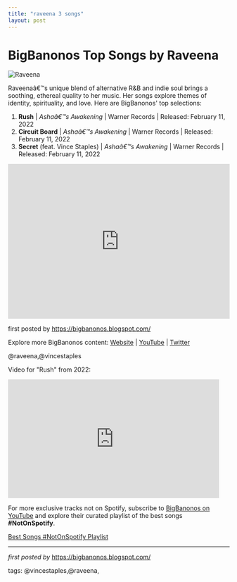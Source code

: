 ```yaml
---
title: "raveena 3 songs"
layout: post
---
```

<h1>BigBanonos Top Songs by Raveena</h1>
<img src="https://i.ytimg.com/vi/xy4RebilRSI/sddefault.jpg" alt="Raveena"> <p>Raveenaâ€™s unique blend of alternative R&B and indie soul brings a soothing, ethereal quality to her music. Her songs explore themes of identity, spirituality, and love. Here are BigBanonos' top selections:</p> <ol> <li><strong>Rush</strong> | <em>Ashaâ€™s Awakening</em> | Warner Records | Released: February 11, 2022</li> <li><strong>Circuit Board</strong> | <em>Ashaâ€™s Awakening</em> | Warner Records | Released: February 11, 2022</li> <li><strong>Secret</strong> (feat. Vince Staples) | <em>Ashaâ€™s Awakening</em> | Warner Records | Released: February 11, 2022</li>
</ol> <div> <iframe src="https://open.spotify.com/embed/playlist/3BeqHeGJhblE0I9VaT2YfS?utm_source=generator" width="100%" height="352" frameborder="0" allow="autoplay; clipboard-write; encrypted-media; fullscreen; picture-in-picture" loading="lazy"></iframe>
</div> <p>first posted by <a href="https://bigbanonos.blogspot.com/">https://bigbanonos.blogspot.com/</a></p> <div> <p>Explore more BigBanonos content: <a href="https://bigbanonos.blogspot.com/">Website</a> | <a href="https://www.youtube.com/@BigBanonos">YouTube</a> | <a href="https://x.com/bigbanonos">Twitter</a></p>
</div> <!-- Tags -->
<p>@raveena,@vincestaples</p> <!-- Video Section -->
<div> <p>Video for "Rush" from 2022:</p> <iframe frameborder="0" height="270" src="https://youtube.com/embed/u5Q_4I8dULA" width="480"></iframe>
</div>


<!--Subscribe and Playlist Links-->
<div>
    <p>For more exclusive tracks not on Spotify, subscribe to <a href="https://www.youtube.com/@BigBanonos" target="_blank">BigBanonos on YouTube</a> and explore their curated playlist of the best songs <strong>#NotOnSpotify</strong>.</p>
    <p><a href="https://www.youtube.com/playlist?list=PLtuNtuTatqI0kFahUCbtbfenC_ET5O_tr" target="_blank">Best Songs #NotOnSpotify Playlist<br /></a></p></div>

<hr />

<p><em>first posted by</em> <a href="https://bigbanonos.blogspot.com/" rel="noopener" target="_new">https://bigbanonos.blogspot.com/</a></p>

<p>tags: @vincestaples,@raveena,</p>
